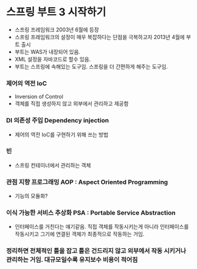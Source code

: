 # 스프링 부트 3 시작하기
- 스프링 프레임워크 2003년 6월에 등장
- 스프링 프레임워크의 설정이 매우 복잡하다는 단점을 극복하고자 2013년 4월에 부트 출시
- 부트는 WAS가 내장되어 있음.
- XML 설정을 자바코드로 할수 있음.
- 부트는 스프링에 속해있는 도구임. 스프링을 더 간편하게 해주는 도구임.

### 제어의 역전 IoC
- Inversion of Control
- 객체를 직접 생성하지 않고 외부에서 관리하고 제공함

### DI 의존성 주입 Dependency injection
- 제어의 역전 IoC를 구현하기 위해 쓰는 방법

### 빈 
- 스프링 컨테이너에서 관리하는 객체

### 관점 지향 프로그래밍 AOP : Aspect Oriented Programming
- 기능의 모듈화?



### 이식 가능한 서비스 추상화 PSA : Portable Service Abstraction
- 인터페이스를 거친다는 얘기같음. 직접 객체를 작동시키는게 아니라 인터페이스를 작동시키고 그기에 연결된 객체가 최종적으로 작동하는 거임.

### 정리하면 전체적인 틀을 잡고 틀은 건드리지 않고 외부에서 작동 시키거나 관리하는 거임. 대규모일수록 유지보수 비용이 적어짐

